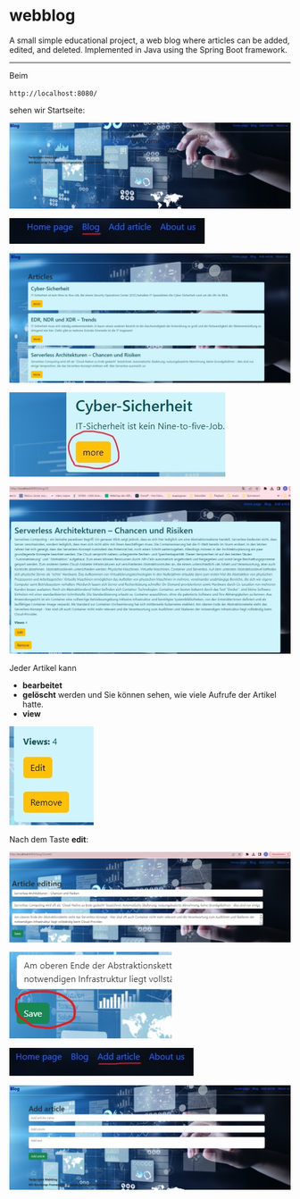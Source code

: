 # webblog
A small simple educational project, a web blog where articles can be added, edited, and deleted. Implemented in Java using the Spring Boot framework.

---

Beim 

`http://localhost:8080/`

sehen wir Startseite:

![homepage](https://github.com/EllinaGorby/webblog/blob/master/screenshots/homepage.jpg)

![link_blog](https://github.com/EllinaGorby/webblog/blob/master/screenshots/link_blog.jpg)

![blog](https://github.com/EllinaGorby/webblog/blob/master/screenshots/articles.jpg)

![articles_button_more](https://github.com/EllinaGorby/webblog/blob/master/screenshots/articles_button_more.jpg)

![review_article](https://github.com/EllinaGorby/webblog/blob/master/screenshots/review_article.jpg)

Jeder Artikel kann 
- **bearbeitet**
- **gelöscht**
werden und Sie können sehen, wie viele Aufrufe der Artikel hatte.
- **view**

![blog](https://github.com/EllinaGorby/webblog/blob/master/screenshots/review_article_buttons.jpg)

Nach dem Taste **edit**:

![edit_article](https://github.com/EllinaGorby/webblog/blob/master/screenshots/edit_article.jpg)


![edit_article_button_save](https://github.com/EllinaGorby/webblog/blob/master/screenshots/edit_article_button_save.jpg)


![link_add_article](https://github.com/EllinaGorby/webblog/blob/master/screenshots/link_add_article.jpg)


![add_articles](https://github.com/EllinaGorby/webblog/blob/master/screenshots/add_articles.jpg)



